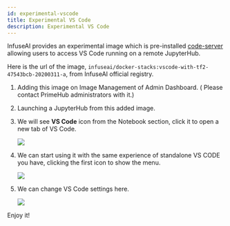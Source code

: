 ```yaml
---
id: experimental-vscode
title: Experimental VS Code
description: Experimental VS Code
---
```


InfuseAI provides an experimental image which is pre-installed [code-server](https://github.com/cdr/code-server) allowing users to access VS Code running on a remote JupyterHub.

Here is the url of the image, `infuseai/docker-stacks:vscode-with-tf2-47543bcb-20200311-a`, from InfuseAI official registry.

1. Adding this image on Image Management of Admin Dashboard. ( Please contact PrimeHub administrators with it.)

2. Launching a JupyterHub from this added image.

3. We will see **VS Code** icon from the Notebook section, click it to open a new tab of VS Code.
   
   ![](assets/vscode_notebook.png)

4. We can start using it with the same experience of standalone VS CODE you have, clicking the first icon to show the menu.

    ![](assets/vscode_navigation.png)

5. We can change VS Code settings here.

    ![](assets/vscode_setting.png)

Enjoy it!
